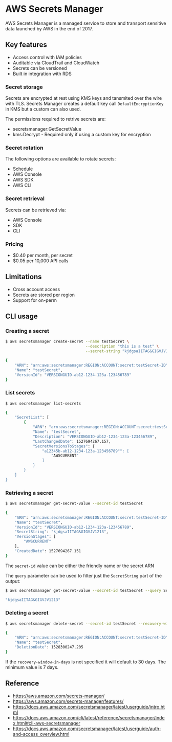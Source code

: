 # AWS Secrets Manager

AWS Secrets Manager is a managed service to store and transport sensitive data launched by AWS in the end of 2017.

## Key features

* Access control with IAM policies
* Auditable via CloudTrail and CloudWatch
* Secrets can be versioned
* Built in integration with RDS

### Secret storage

Secrets are encrypted at rest using KMS keys and tansmited over the wire with TLS. Secrets Manager creates a default key call `DefaultEncryptionKey` in KMS but a custom can also used.

The permissions required to retrive secrets are:
* secretsmanager:GetSecretValue
* kms:Decrypt - Required only if using a custom key for encryption

### Secret rotation

The following options are available to rotate secrets:

* Schedule
* AWS Console
* AWS SDK
* AWS CLI

### Secret retrieval

Secrets can be retrieved via:

* AWS Console
* SDK
* CLI

### Pricing

* $0.40 per month, per secret
* $0.05 per 10,000 API calls

## Limitations

* Cross account access
* Secrets are stored per region
* Support for on-perm

## CLI usage

### Creating a secret

```bash
$ aws secretsmanager create-secret --name testSecret \
                                   --description "this is a test" \
                                   --secret-string "kjdgsaIITAG&GIGVJV1213"

{
    "ARN": "arn:aws:secretsmanager:REGION:ACCOUNT:secret:testSecret-ID",
    "Name": "testSecret",
    "VersionId": "VERSIONGUID-ab12-1234-123a-123456789"
}
```

### List secrets

```bash
$ aws secretsmanager list-secrets

{
    "SecretList": [
        {
            "ARN": "arn:aws:secretsmanager:REGION:ACCOUNT:secret:testSecret-ID",
            "Name": "testSecret",
            "Description": "VERSIONGUID-ab12-1234-123a-123456789",
            "LastChangedDate": 1527694267.157,
            "SecretVersionsToStages": {
                "a12345b-ab12-1234-123a-123456789"": [
                    "AWSCURRENT"
                ]
            }
        }
    ]
}
```

### Retrieving a secret

```bash
$ aws secretsmanager get-secret-value --secret-id testSecret

{
    "ARN": "arn:aws:secretsmanager:REGION:ACCOUNT:secret:testSecret-ID",
    "Name": "testSecret",
    "VersionId": "VERSIONGUID-ab12-1234-123a-123456789",
    "SecretString": "kjdgsaIITAG&GIGVJV1213",
    "VersionStages": [
        "AWSCURRENT"
    ],
    "CreatedDate": 1527694267.151
}
```
The `secret-id` value can be either the friendly name or the secret ARN

The `query` parameter can be used to filter just the `SecretString` part of the output:

```bash
$ aws secretsmanager get-secret-value --secret-id testSecret --query SecretString

"kjdgsaIITAG&GIGVJV1213"
```

### Deleting a secret

```bash
$ aws secretsmanager delete-secret --secret-id testSecret --recovery-window-in-days 7

{
    "ARN": "arn:aws:secretsmanager:REGION:ACCOUNT:secret:testSecret-ID",
    "Name": "testSecret",
    "DeletionDate": 1528300247.205
}
```

If the `recovery-window-in-days` is not specified it will default to 30 days. The minimum value is 7 days.

## Reference

* https://aws.amazon.com/secrets-manager/
* https://aws.amazon.com/secrets-manager/features/
* https://docs.aws.amazon.com/secretsmanager/latest/userguide/intro.html
* https://docs.aws.amazon.com/cli/latest/reference/secretsmanager/index.html#cli-aws-secretsmanager
* https://docs.aws.amazon.com/secretsmanager/latest/userguide/auth-and-access_overview.html
